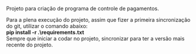 Projeto para criação de programa de controle de pagamentos.<p>
Para a plena execução do projeto, assim que fizer a primeira sincronização do git, utilizar o comando abaixo:<br>
<strong>pip install -r .\requirements.txt</strong><br>
Sempre que iniciar a codar no projeto, sincronizar para ter a versão mais recente do projeto.
